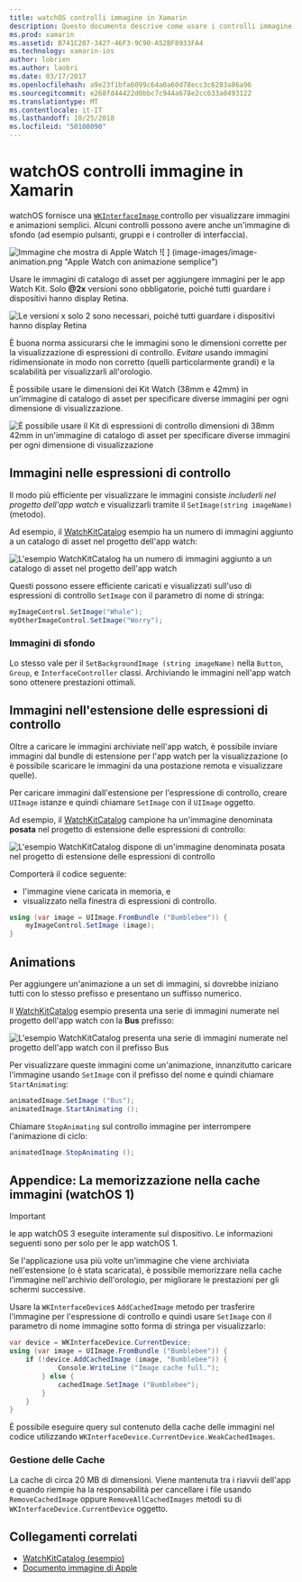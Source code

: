 ```yaml
---
title: watchOS controlli immagine in Xamarin
description: Questo documento descrive come usare i controlli immagine in un'applicazione watchOS compilata con Xamarin. Viene illustrato il controllo WKInterfaceImage, il metodo SetImage, aggiunta di immagini in un'estensione di espressioni di controllo, animazioni e molto altro.
ms.prod: xamarin
ms.assetid: B741C207-3427-46F3-9C90-A52BF8933FA4
ms.technology: xamarin-ios
author: lobrien
ms.author: laobri
ms.date: 03/17/2017
ms.openlocfilehash: a9e23f1bfa6099c64a0a60d78ecc3c6283a86a96
ms.sourcegitcommit: e268fd44422d0bbc7c944a678e2cc633a0493122
ms.translationtype: MT
ms.contentlocale: it-IT
ms.lasthandoff: 10/25/2018
ms.locfileid: "50108090"
---
```

# <a name="watchos-image-controls-in-xamarin"></a>watchOS controlli immagine in Xamarin

watchOS fornisce una [ `WKInterfaceImage` ](https://developer.xamarin.com/api/type/WatchKit.WKInterfaceImage/) controllo per visualizzare immagini e animazioni semplici. Alcuni controlli possono avere anche un'immagine di sfondo (ad esempio pulsanti, gruppi e i controller di interfaccia).

![](image-images/image-walkway.png "Immagine che mostra di Apple Watch") ![ ] (image-images/image-animation.png "Apple Watch con animazione semplice")
<!-- watch image courtesy of http://infinitapps.com/bezel/ -->

Usare le immagini di catalogo di asset per aggiungere immagini per le app Watch Kit.
Solo **@2x** versioni sono obbligatorie, poiché tutti guardare i dispositivi hanno display Retina.

![](image-images/asset-universal-sml.png "Le versioni x solo 2 sono necessari, poiché tutti guardare i dispositivi hanno display Retina")

È buona norma assicurarsi che le immagini sono le dimensioni corrette per la visualizzazione di espressioni di controllo. *Evitare* usando immagini ridimensionate in modo non corretto (quelli particolarmente grandi) e la scalabilità per visualizzarli all'orologio.

È possibile usare le dimensioni dei Kit Watch (38mm e 42mm) in un'immagine di catalogo di asset per specificare diverse immagini per ogni dimensione di visualizzazione.

![](image-images/asset-watch-sml.png "È possibile usare il Kit di espressioni di controllo dimensioni di 38mm 42mm in un'immagine di catalogo di asset per specificare diverse immagini per ogni dimensione di visualizzazione")


## <a name="images-on-the-watch"></a>Immagini nelle espressioni di controllo

Il modo più efficiente per visualizzare le immagini consiste *includerli nel progetto dell'app watch* e visualizzarli tramite il `SetImage(string imageName)` (metodo).

Ad esempio, il [WatchKitCatalog](https://developer.xamarin.com/samples/WatchKitCatalog/) esempio ha un numero di immagini aggiunto a un catalogo di asset nel progetto dell'app watch:

![](image-images/asset-whale-sml.png "L'esempio WatchKitCatalog ha un numero di immagini aggiunto a un catalogo di asset nel progetto dell'app watch")

Questi possono essere efficiente caricati e visualizzati sull'uso di espressioni di controllo `SetImage` con il parametro di nome di stringa:

```csharp
myImageControl.SetImage("Whale");
myOtherImageControl.SetImage("Worry");
```

### <a name="background-images"></a>Immagini di sfondo

Lo stesso vale per il `SetBackgroundImage (string imageName)` nella `Button`, `Group`, e `InterfaceController` classi. Archiviando le immagini nell'app watch sono ottenere prestazioni ottimali.


## <a name="images-in-the-watch-extension"></a>Immagini nell'estensione delle espressioni di controllo

Oltre a caricare le immagini archiviate nell'app watch, è possibile inviare immagini dal bundle di estensione per l'app watch per la visualizzazione (o è possibile scaricare le immagini da una postazione remota e visualizzare quelle).

Per caricare immagini dall'estensione per l'espressione di controllo, creare `UIImage` istanze e quindi chiamare `SetImage` con il `UIImage` oggetto.

Ad esempio, il [WatchKitCatalog](https://developer.xamarin.com/samples/monotouch/watchOS/WatchKitCatalog/) campione ha un'immagine denominata **posata** nel progetto di estensione delle espressioni di controllo:

![](image-images/asset-bumblebee-sml.png "L'esempio WatchKitCatalog dispone di un'immagine denominata posata nel progetto di estensione delle espressioni di controllo")

Comporterà il codice seguente:

- l'immagine viene caricata in memoria, e
- visualizzato nella finestra di espressioni di controllo.

```csharp
using (var image = UIImage.FromBundle ("Bumblebee")) {
    myImageControl.SetImage (image);
}
```


## <a name="animations"></a>Animations

Per aggiungere un'animazione a un set di immagini, si dovrebbe iniziano tutti con lo stesso prefisso e presentano un suffisso numerico.

Il [WatchKitCatalog](https://developer.xamarin.com/samples/monotouch/watchOS/WatchKitCatalog/) esempio presenta una serie di immagini numerate nel progetto dell'app watch con la **Bus** prefisso:

![](image-images/asset-bus-animation-sml.png "L'esempio WatchKitCatalog presenta una serie di immagini numerate nel progetto dell'app watch con il prefisso Bus")

Per visualizzare queste immagini come un'animazione, innanzitutto caricare l'immagine usando `SetImage` con il prefisso del nome e quindi chiamare `StartAnimating`:

```csharp
animatedImage.SetImage ("Bus");
animatedImage.StartAnimating ();
```

Chiamare `StopAnimating` sul controllo immagine per interrompere l'animazione di ciclo:

```csharp
animatedImage.StopAnimating ();
```


<a name="cache" />

## <a name="appendix-caching-images-watchos-1"></a>Appendice: La memorizzazione nella cache immagini (watchOS 1)

> [!IMPORTANT]
> le app watchOS 3 eseguite interamente sul dispositivo. Le informazioni seguenti sono per solo per le app watchOS 1.

Se l'applicazione usa più volte un'immagine che viene archiviata nell'estensione (o è stata scaricata), è possibile memorizzare nella cache l'immagine nell'archivio dell'orologio, per migliorare le prestazioni per gli schermi successive.

Usare la `WKInterfaceDevice`s `AddCachedImage` metodo per trasferire l'immagine per l'espressione di controllo e quindi usare `SetImage` con il parametro di nome immagine sotto forma di stringa per visualizzarlo:

```csharp
var device = WKInterfaceDevice.CurrentDevice;
using (var image = UIImage.FromBundle ("Bumblebee")) {
    if (!device.AddCachedImage (image, "Bumblebee")) {
            Console.WriteLine ("Image cache full.");
        } else {
            cachedImage.SetImage ("Bumblebee");
        }
    }
}
```

È possibile eseguire query sul contenuto della cache delle immagini nel codice utilizzando `WKInterfaceDevice.CurrentDevice.WeakCachedImages`.


### <a name="managing-the-cache"></a>Gestione delle Cache

La cache di circa 20 MB di dimensioni. Viene mantenuta tra i riavvii dell'app e quando riempie ha la responsabilità per cancellare i file usando `RemoveCachedImage` oppure `RemoveAllCachedImages` metodi su di `WKInterfaceDevice.CurrentDevice` oggetto.



## <a name="related-links"></a>Collegamenti correlati

- [WatchKitCatalog (esempio)](https://developer.xamarin.com/samples/monotouch/watchOS/WatchKitCatalog/)
- [Documento immagine di Apple](https://developer.apple.com/library/prerelease/ios/documentation/General/Conceptual/WatchKitProgrammingGuide/Images.html)
